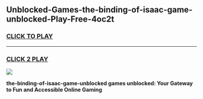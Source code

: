 
## Unblocked-Games-the-binding-of-isaac-game-unblocked-Play-Free-4oc2t
<h3>
<a href="https://premium76.site?title=the-binding-of-isaac-game-unblocked&ref=20M">CLICK TO PLAY</a></h3>
<hr>

<h3>
<a href="https://premium76.site?title=the-binding-of-isaac-game-unblocked&ref=20M">CLICK 2 PLAY</a>
  
</h3>

<a href="https://premium76.site?title=the-binding-of-isaac-game-unblocked&ref=19M"><img src="https://clearcache.store/games.png"></a>


**the-binding-of-isaac-game-unblocked games unblocked: Your Gateway to Fun and Accessible Online Gaming**
